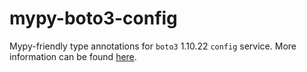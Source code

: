 # mypy-boto3-config

Mypy-friendly type annotations for `boto3` 1.10.22 `config` service.
More information can be found [here](https://github.com/vemel/mypy_boto3).